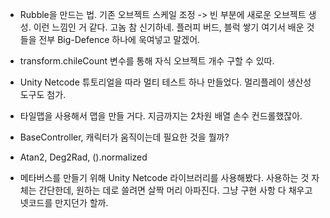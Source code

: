 - Rubble을 만드는 법. 기존 오브젝트 스케일 조정 -> 빈 부분에 새로운 오브젝트 생성. 이런 느낌인 거 같다. 고놈 참 신기하네. 플러피 버드, 블럭 쌓기  여기서 배운 것들을 전부 Big-Defence 하나에 욱여넣고 말겠어.

- transform.chileCount 변수를 통해 자식 오브젝트 개수 구할 수 있따.

- Unity Netcode 튜토리얼을 따라 멀티 테스트 하나 만들었다. 멀리플레이 생산성 도구도 첨가. 

- 타일맵을 사용해서 맵을 만들 거다. 지금까지는 2차원 배열 손수 컨드롤했잖아.

- BaseController, 캐릭터가 움직이는데 필요한 것을 뭘까?

- Atan2, Deg2Rad, ().normalized

- 메타버스를 만들기 위해 Unity Netcode 라이브러리를 사용해봤다. 사용하는 것 자체는 간단한데, 원하는 데로 쓸려면 살짝 머리 아파진다. 그냥 구현 사항 다 채우고 넷코드를 만지던가 할까.